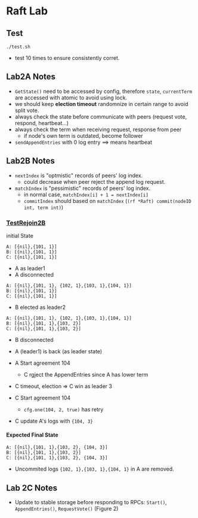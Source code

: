 # Raft Lab 
## Test
```
./test.sh
```
- test 10 times to ensure consistently corret.

## Lab2A Notes
- `GetState()` need to be accessed by config, therefore `state`, `currentTerm` are accessed with atomic to avoid using lock.
- we should keep **election timeout** randomnize in certain range to avoid split vote.
- always check the state before communicate with peers (request vote, respond, heartbeat...)
- always check the term when receiving request, response from peer
    - if node's own term is outdated, become follower
- `sendAppendEntries` with 0 log entry ==> means heartbeat 

## Lab2B Notes
- `nextIndex` is "optmistic" records of peers' log index.
    - could decrease when peer reject the append log request.
- `matchIndex` is "pessimistic" records of peers' log index.
    - in normal case, `matchIndex[i] + 1 = nextIndex[i]`
    - `commitIndex` should based on `matchIndex` (`(rf *Raft) commit(nodeID int, term int)`)

### [TestRejoin2B](./test_test.go)
initial State
```
A: [{nil},{101, 1}]
B: [{nil},{101, 1}]
C: [{nil},{101, 1}]
```

- A as leader1
- A disconnected
```
A: [{nil},{101, 1}, {102, 1},{103, 1},{104, 1}]
B: [{nil},{101, 1}]
C: [{nil},{101, 1}]
```

- B elected as leader2
```
A: [{nil},{101, 1}, {102, 1},{103, 1},{104, 1}]
B: [{nil},{101, 1},{103, 2}]
C: [{nil},{101, 1},{103, 2}]
```
- B disconnected
- A (leader1) is back (as leader state)
- A Start agreement 104
    - C rgject the AppendEntries since A has lower term

- C timeout, election => C win as leader 3
- C Start agreement 104
    - `cfg.one(104, 2, true)` has retry
- C update A's logs with `{104, 3}`

#### Expected Final State
```
A: [{nil},{101, 1},{103, 2}, {104, 3}]
B: [{nil},{101, 1},{103, 2}]
C: [{nil},{101, 1},{103, 2}, {104, 3}]
```
- Uncommited logs `{102, 1},{103, 1},{104, 1}` in A are removed.

## Lab 2C Notes
- Update to stable storage before responding to RPCs: `Start()`, `AppendEntries()`, `RequestVote()` (Figure 2)